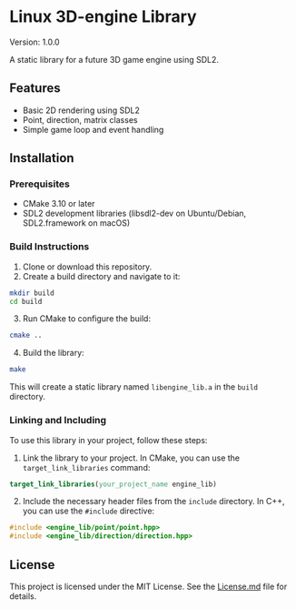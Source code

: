 
# Linux 3D-engine Library

Version: 1.0.0

A static library for a future 3D game engine using SDL2.

## Features


* Basic 2D rendering using SDL2
* Point, direction, matrix classes
* Simple game loop and event handling

## Installation

### Prerequisites

* CMake 3.10 or later
* SDL2 development libraries (libsdl2-dev on Ubuntu/Debian, SDL2.framework on macOS)

### Build Instructions

1. Clone or download this repository.
2. Create a build directory and navigate to it:

```bash
mkdir build
cd build
```

3. Run CMake to configure the build:

```bash
cmake ..
```

4. Build the library:

```bash
make
```

This will create a static library named `libengine_lib.a` in the `build` directory.

### Linking and Including

To use this library in your project, follow these steps:

1. Link the library to your project. In CMake, you can use the `target_link_libraries` command:

```cmake
target_link_libraries(your_project_name engine_lib)
```

2. Include the necessary header files from the `include` directory. In C++, you can use the `#include` directive:

```cpp
#include <engine_lib/point/point.hpp>
#include <engine_lib/direction/direction.hpp>
```

## License

This project is licensed under the MIT License. See the [License.md](LICENSE.md) file for details.